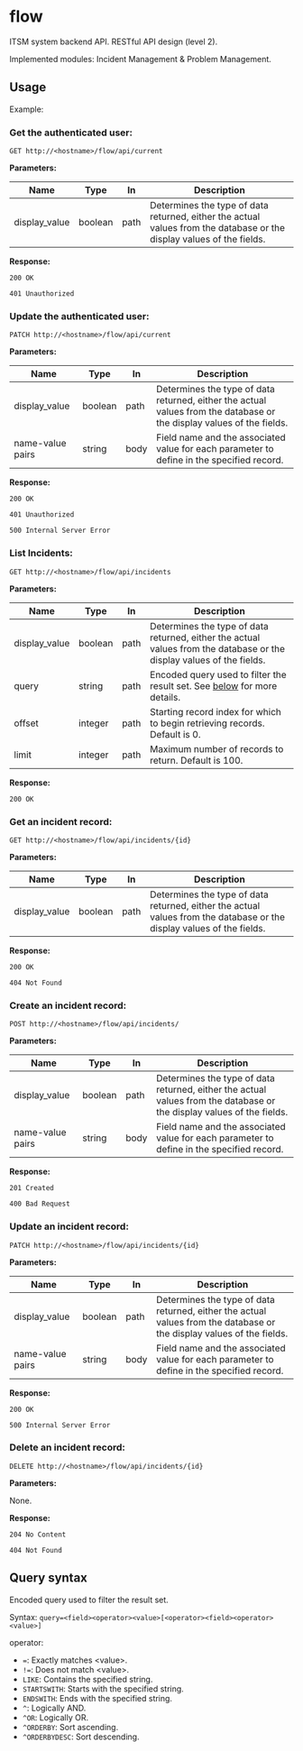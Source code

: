 # flow

ITSM system backend API. RESTful API design (level 2).

Implemented modules: Incident Management & Problem Management.

## Usage

Example:

### Get the authenticated user:

```
GET http://<hostname>/flow/api/current
```

**Parameters:**

| Name          | Type    | In   | Description                                                                                                           |
| ------------- | ------- | ---- | --------------------------------------------------------------------------------------------------------------------- |
| display_value | boolean | path | Determines the type of data returned, either the actual values from the database or the display values of the fields. |

**Response:**

```
200 OK
```
```
401 Unauthorized
```

### Update the authenticated user:

```
PATCH http://<hostname>/flow/api/current
```

**Parameters:**

| Name             | Type    | In   | Description                                                                                                           |
| ---------------- | ------- | ---- | --------------------------------------------------------------------------------------------------------------------- |
| display_value    | boolean | path | Determines the type of data returned, either the actual values from the database or the display values of the fields. |
| name-value pairs | string  | body | Field name and the associated value for each parameter to define in the specified record.                             |

**Response:**

```
200 OK
```
```
401 Unauthorized
```
```
500 Internal Server Error
```

### List Incidents:

```
GET http://<hostname>/flow/api/incidents
```

**Parameters:**

| Name          | Type    | In   | Description                                                                                                           |
| ------------- | ------- | ---- | --------------------------------------------------------------------------------------------------------------------- |
| display_value | boolean | path | Determines the type of data returned, either the actual values from the database or the display values of the fields. |
| query         | string  | path | Encoded query used to filter the result set. See [below](#query-syntax) for more details.                             |
| offset        | integer | path | Starting record index for which to begin retrieving records. Default is 0.                                            |
| limit         | integer | path | Maximum number of records to return. Default is 100.                                                                  |

**Response:**

```
200 OK
```

### Get an incident record:

```
GET http://<hostname>/flow/api/incidents/{id}
```

**Parameters:**

| Name          | Type    | In   | Description                                                                                                           |
| ------------- | ------- | ---- | --------------------------------------------------------------------------------------------------------------------- |
| display_value | boolean | path | Determines the type of data returned, either the actual values from the database or the display values of the fields. |

**Response:**

```
200 OK
```
```
404 Not Found
```

### Create an incident record:

```
POST http://<hostname>/flow/api/incidents/
```

**Parameters:**

| Name             | Type    | In   | Description                                                                                                           |
| ---------------- | ------- | ---- | --------------------------------------------------------------------------------------------------------------------- |
| display_value    | boolean | path | Determines the type of data returned, either the actual values from the database or the display values of the fields. |
| name-value pairs | string  | body | Field name and the associated value for each parameter to define in the specified record.                             |

**Response:**

```
201 Created
```
```
400 Bad Request
```

### Update an incident record:

```
PATCH http://<hostname>/flow/api/incidents/{id}
```

**Parameters:**

| Name             | Type    | In   | Description                                                                                                           |
| ---------------- | ------- | ---- | --------------------------------------------------------------------------------------------------------------------- |
| display_value    | boolean | path | Determines the type of data returned, either the actual values from the database or the display values of the fields. |
| name-value pairs | string  | body | Field name and the associated value for each parameter to define in the specified record.                             |

**Response:**

```
200 OK
```
```
500 Internal Server Error
```

### Delete an incident record:

```
DELETE http://<hostname>/flow/api/incidents/{id}
```

**Parameters:**

None.

**Response:**

```
204 No Content
```
```
404 Not Found
```

## Query syntax

Encoded query used to filter the result set.

Syntax: `query=<field><operator><value>[<operator><field><operator><value>]`

operator: 
- `=`: Exactly matches &lt;value&gt;.
- `!=`: Does not match &lt;value&gt;.
- `LIKE`: Contains the specified string.
- `STARTSWITH`: Starts with the specified string.
- `ENDSWITH`: Ends with the specified string.
- `^`: Logically AND.
- `^OR`: Logically OR.
- `^ORDERBY`: Sort ascending.
- `^ORDERBYDESC`: Sort descending.
